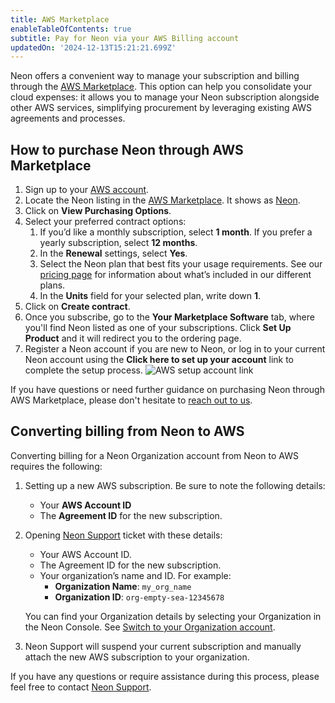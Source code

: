 ```yaml
---
title: AWS Marketplace
enableTableOfContents: true
subtitle: Pay for Neon via your AWS Billing account
updatedOn: '2024-12-13T15:21:21.699Z'
---
```


Neon offers a convenient way to manage your subscription and billing through the [AWS Marketplace](https://aws.amazon.com/marketplace/pp/prodview-fgeh3a7yeuzh6?sr=0-1&ref_=beagle&applicationId=AWSMPContessa). This option can help you consolidate your cloud expenses: it allows you to manage your Neon subscription alongside other AWS services, simplifying procurement by leveraging existing AWS agreements and processes.

## How to purchase Neon through AWS Marketplace

1. Sign up to your [AWS account](https://aws.amazon.com/console/).
1. Locate the Neon listing in the [AWS Marketplace](https://aws.amazon.com/marketplace/search/). It shows as [Neon](https://aws.amazon.com/marketplace/pp/prodview-fgeh3a7yeuzh6?sr=0-1&ref_=beagle&applicationId=AWSMPContessa).
1. Click on **View Purchasing Options**.
1. Select your preferred contract options:
   1. If you’d like a monthly subscription, select **1 month**. If you prefer a yearly subscription, select **12 months**.
   1. In the **Renewal** settings, select **Yes**.
   1. Select the Neon plan that best fits your usage requirements. See our [pricing page](https://neon.tech/pricing) for information about what’s included in our different plans.
   1. In the **Units** field for your selected plan, write down **1**.
1. Click on **Create contract**.
1. Once you subscribe, go to the **Your Marketplace Software** tab, where you'll find Neon listed as one of your subscriptions. Click **Set Up Product** and it will redirect you to the ordering page.
1. Register a Neon account if you are new to Neon, or log in to your current Neon account using the **Click here to set up your account** link to complete the setup process.
   ![AWS setup account link](/docs/introduction/aws_marketplace_setup_link.png)

If you have questions or need further guidance on purchasing Neon through AWS Marketplace, please don't hesitate to [reach out to us](https://neon.tech/contact-sales).

## Converting billing from Neon to AWS

Converting billing for a Neon Organization account from Neon to AWS requires the following:

1. Setting up a new AWS subscription. Be sure to note the following details:

   - Your **AWS Account ID**
   - The **Agreement ID** for the new subscription.

2. Opening [Neon Support](https://console.neon.tech/app/projects?modal=support) ticket with these details:

   - Your AWS Account ID.
   - The Agreement ID for the new subscription.
   - Your organization’s name and ID. For example:
     - **Organization Name**: `my_org_name`
     - **Organization ID**: `org-empty-sea-12345678`

   You can find your Organization details by selecting your Organization in the Neon Console. See [Switch to your Organization account](/docs/manage/orgs-manage#switch-to-your-organization-account).

3. Neon Support will suspend your current subscription and manually attach the new AWS subscription to your organization.

If you have any questions or require assistance during this process, please feel free to contact [Neon Support](https://console.neon.tech/app/projects?modal=support).

